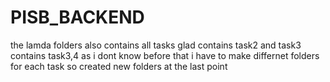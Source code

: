 # PISB_BACKEND
the lamda folders also contains all tasks glad contains task2 and task3 contains task3,4
as i dont know before that i have to make differnet folders for each task 
so created new folders at the last point
